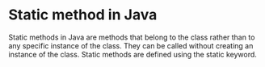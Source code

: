 # Static method in Java
Static methods in Java are methods that belong to the class rather than to any specific instance of the class. They can be called without creating an instance of the class. Static methods are defined using the static keyword.